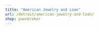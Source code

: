 ```yaml
---
title: "American Jewelry and Loan"
url: /detroit/american-jewelry-and-loan/
shop: pawnbroker
---
```

